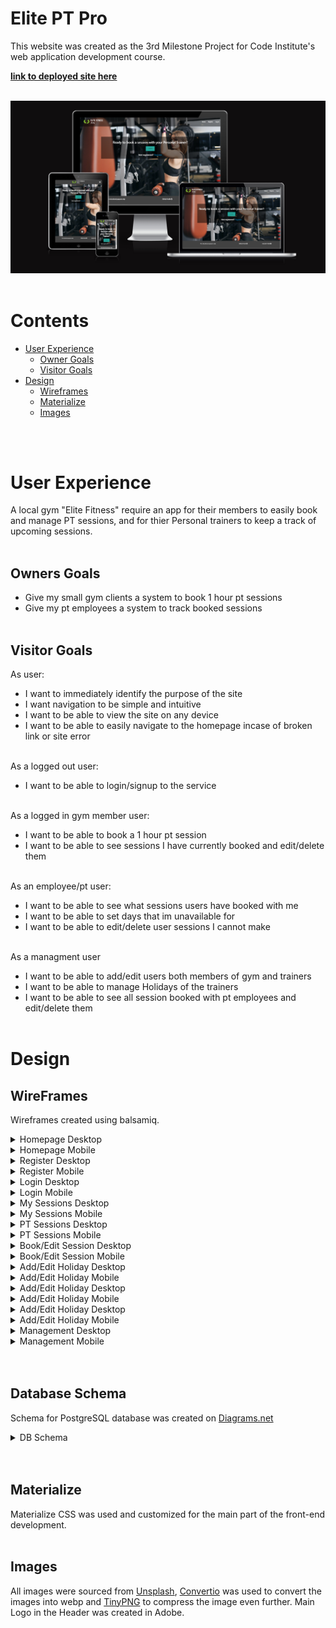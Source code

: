 # **Elite PT Pro**

This website was created as the 3rd Milestone Project for Code Institute's web application development course.

[**__link to deployed site here__**](https://elite-pt-pro-a6d44ea21364.herokuapp.com/)
<br><br>

<img src="eliteptpro/docs/readme-images/responsive-mockup.png">
<br><br>

# Contents

* [User Experience](#user-experience-ux)
    * [Owner Goals](#owners-goals)
    * [Visitor Goals](#visitor-goals)
* [Design](#design)
    * [Wireframes](#wireframes)
    * [Materialize](#materialize)
    * [Images](#images)

<br><br>

# User Experience

A local gym "Elite Fitness" require an app for their members to easily book and manage PT sessions, and for thier Personal trainers to keep a track of upcoming sessions.
<br><br>

## Owners Goals
- Give my small gym clients a system to book 1 hour pt sessions
- Give my pt employees a system to track booked sessions
<br><br>

## Visitor Goals
As user:
- I want to immediately identify the purpose of the site
- I want navigation to be simple and intuitive
- I want to be able to view the site on any device
- I want to be able to easily navigate to the homepage incase of broken link or site error
<br><br>

As a logged out user: 
- I want to be able to login/signup to the service
<br><br>

As a logged in gym member user:
- I want to be able to book a 1 hour pt session
- I want to be able to see sessions I have currently booked and edit/delete them
<br><br>

As an employee/pt user:
- I want to be able to see what sessions users have booked with me
- I want to be able to set days that im unavailable for
- I want to be able to edit/delete user sessions I cannot make
<br><br>

As a managment user
- I want to be able to add/edit users both members of gym and trainers
- I want to be able to manage Holidays of the trainers
- I want to be able to see all session booked with pt employees and edit/delete them
<br><br>

# Design

## WireFrames 

Wireframes created using balsamiq.

<details>
<summary>Homepage Desktop</summary>
<br>
<img src="eliteptpro/docs/wireframes/homepage-desktop.png">
</details>
<details>
<summary>Homepage Mobile</summary>
<br>
<img src="eliteptpro/docs/wireframes/homepage-mobile.png">
</details>
<details>
<summary>Register Desktop</summary>
<br>
<img src="eliteptpro/docs/wireframes/register-desktop.png">
</details>
<details>
<summary>Register Mobile</summary>
<br>
<img src="eliteptpro/docs/wireframes/register-mobile.png">
</details>
<details>
<summary>Login Desktop</summary>
<br>
<img src="eliteptpro/docs/wireframes/login-desktop.png">
</details>
<details>
<summary>Login Mobile</summary>
<br>
<img src="eliteptpro/docs/wireframes/login-mobile.png">
</details>
<details>
<summary>My Sessions Desktop</summary>
<br>
<img src="eliteptpro/docs/wireframes/my-sessions-desktop.png">
</details>
<details>
<summary>My Sessions Mobile</summary>
<br>
<img src="eliteptpro/docs/wireframes/my-sessions-mobile.png">
</details>
<details>
<summary>PT Sessions Desktop</summary>
<br>
<img src="eliteptpro/docs/wireframes/pt-sessions-desktop.png">
</details>
<details>
<summary>PT Sessions Mobile</summary>
<br>
<img src="eliteptpro/docs/wireframes/pt-sessions-mobile.png">
</details>
<details>
<summary>Book/Edit Session Desktop</summary>
<br>
<img src="eliteptpro/docs/wireframes/book-session-desktop.png">
</details>
<details>
<summary>Book/Edit Session Mobile</summary>
<br>
<img src="eliteptpro/docs/wireframes/book-session-mobile.png">
</details>
<details>
<summary>Add/Edit Holiday Desktop</summary>
<br>
<img src="eliteptpro/docs/wireframes/book-session-desktop.png">
</details>
<details>
<summary>Add/Edit Holiday Mobile</summary>
<br>
<img src="eliteptpro/docs/wireframes/book-session-mobile.png">
</details>
<details>
<summary>Add/Edit Holiday Desktop</summary>
<br>
<img src="eliteptpro/docs/wireframes/holiday-form-desktop.png">
</details>
<details>
<summary>Add/Edit Holiday Mobile</summary>
<br>
<img src="eliteptpro/docs/wireframes/holiday-form-mobile.png">
</details>
<details>
<summary>Add/Edit Holiday Desktop</summary>
<br>
<img src="eliteptpro/docs/wireframes/holiday-form-desktop.png">
</details>
<details>
<summary>Add/Edit Holiday Mobile</summary>
<br>
<img src="eliteptpro/docs/wireframes/holiday-form-mobile.png">
</details>
<details>
<summary>Management Desktop</summary>
<br>
<img src="eliteptpro/docs/wireframes/manage-desktop.png">
</details>
<details>
<summary>Management Mobile</summary>
<br>
<img src="eliteptpro/docs/wireframes/manage-mobile.png">
</details>
<br><br>

## Database Schema

Schema for PostgreSQL database was created on [Diagrams.net](https://app.diagrams.net/)
<details>
<summary>DB Schema</summary>
<br>
<img src="eliteptpro/docs/readme-images/db-scherma.png">
</details>
<br><br>

## Materialize

Materialize CSS was used and customized for the main part of the front-end development.
<br><br> 

## Images 

All images were sourced from [Unsplash](https://unsplash.com/), [Convertio](https://convertio.co/) was used to convert the images into webp and [TinyPNG](https://tinypng.com/) to compress the image even further. Main Logo in the Header was created in Adobe.
<br><br>



